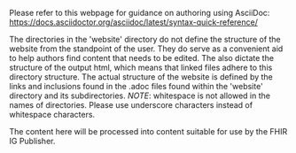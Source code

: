 Please refer to this webpage for guidance on authoring using AsciiDoc: https://docs.asciidoctor.org/asciidoc/latest/syntax-quick-reference/

The directories in the 'website' directory do not define the structure of the website from the standpoint of the user.  They do serve as a convenient aid to help authors find content that needs to be edited.  The also dictate the structure of the output html, which means that linked files adhere to this directory structure.  The actual structure of the website is defined by the links and inclusions found in the .adoc files found within the 'website' directory and its subdirectories. *NOTE*: whitespace is not allowed in the names of directories.  Please use underscore characters instead of whitespace characters.

The content here will be processed into content suitable for use by the FHIR IG Publisher.